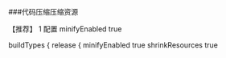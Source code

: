 ###代码压缩压缩资源

   【推荐】
   1 配置 minifyEnabled true 
   
  buildTypes {
    release {
      minifyEnabled true
      shrinkResources true